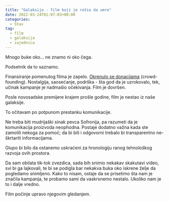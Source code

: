 ```yaml
---
title: "Galaksija - film koji je rešio da umre"
date: 2022-03-24T01:07:03+00:00
categories:
  - Stav
tag:
  - film
  - galaksija
  - zajednica
---
```


Mnogo buke oko... ne znamo ni oko čega.

Podsetnik da to saznamo.

<!--more-->

Finansiranje pomenutog filma je zapelo. [Okrenulo se donacijama](https://oblac.rs/zaduzbina/) (crowd-founding). Nostalgija, saosećanje, podrška - šta god da je uzrokovalo, tek, učinak kampanje je nadmašio očekivanja. Film je dovršen.

Posle novosadske premijere krajem prošle godine, film je nestao iz naše galaksije.

To očitavam po potpunom prestanku komunikacije.

Ne treba biti mudrijaški sinak pevca Sofronija, pa razumeti da je komunikacija proizvoda neophodna. Postaje dodatno važna kada ste zamolili nekoga za pomoć; da bi bili i odgovorni trebalo bi transparentno ne-škrtariti informacijama.

Glupo bi bilo da ostanemo uskraćeni za hronologiju ranog tehnološkog razvoja ovih prostora.

Da sam obilata tik-tok zvezdica, sada bih snimio nekakav skakutavi video, svi bi ga lajkovali, te bi se podigla bar nekakva buka oko iskrene želje da pogledamo snimljeno. Kako to nisam, ostaje da se prisetimo šta nam je značila kampanja, te probamo sami da vaskrsnemo nestalo. Ukoliko nam je to i dalje vredno.

Film počinje upravo njegovim gledanjem.
